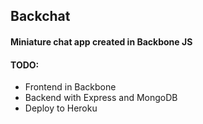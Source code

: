 ## Backchat

#### Miniature chat app created in Backbone JS

#### TODO:

- Frontend in Backbone
- Backend with Express and MongoDB
- Deploy to Heroku
